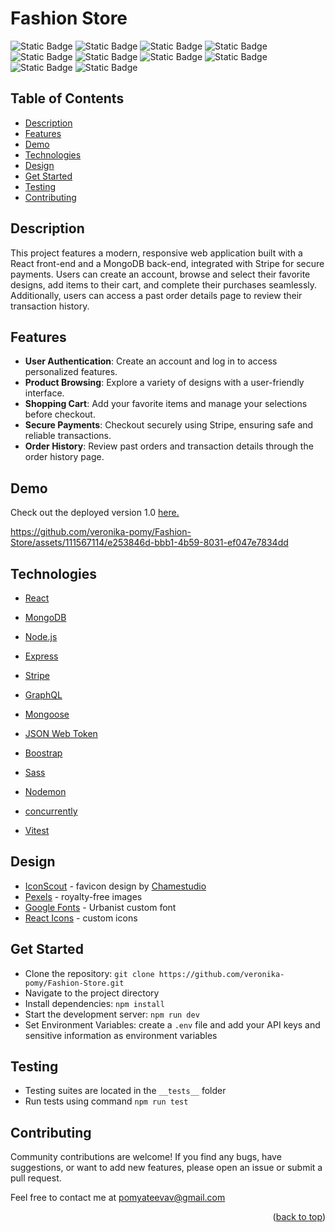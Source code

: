 # Fashion Store

![Static Badge](https://img.shields.io/badge/React-JS-%2361DAFB?style=for-the-badge&logo=React&logoColor=%2361DAFB)
![Static Badge](https://img.shields.io/badge/Mongo-DB-%2347A248?style=for-the-badge&logo=MongoDB&logoColor=%2347A248)
![Static Badge](https://img.shields.io/badge/Express-JS-%23000000?style=for-the-badge&logo=Express&logoColor=%23000000)
![Static Badge](https://img.shields.io/badge/Node-JS-%23339933?style=for-the-badge&logo=Node.js&logoColor=%23339933)
![Static Badge](https://img.shields.io/badge/Stripe-purple?style=for-the-badge&logo=Stripe&labelColor=grey)
![Static Badge](https://img.shields.io/badge/Graph-QL-%23E10098?style=for-the-badge&logo=GraphQL&logoColor=%23E10098)
![Static Badge](https://img.shields.io/badge/Mongoose-ODM-%23880000?style=for-the-badge&logo=Mongoose&logoColor=%23880000)
![Static Badge](https://img.shields.io/badge/JW-Token-%23000000?style=for-the-badge&logo=Json%20Web%20Tokens&logoColor=%23000000)
![Static Badge](https://img.shields.io/badge/Bootstrap-purple?style=for-the-badge&logo=Bootstrap&labelColor=lightgrey)
![Static Badge](https://img.shields.io/badge/Sass-pink?style=for-the-badge&logo=Sass&logoColor=grey)

## Table of Contents

<ul>
    <li>
        <a href="#description">Description</a>
    </li>
    <li>
        <a href="#features">Features</a>
    </li>
    <li>
        <a href="#demo">Demo</a>
    </li>
    <li>
        <a href="#technologies">Technologies</a>
     <li>
        <a href="#design">Design</a>
    </li>
    <li>
        <a href="#get-started">Get Started</a>
    </li>
    <li>
        <a href="#testing">Testing</a>
    </li>
    <li>
        <a href="#contributing">Contributing</a>
    </li>
</ul>

## Description

This project features a modern, responsive web application built with a React front-end and a MongoDB back-end, integrated with Stripe for secure payments. Users can create an account, browse and select their favorite designs, add items to their cart, and complete their purchases seamlessly. Additionally, users can access a past order details page to review their transaction history.

## Features

- **User Authentication**: Create an account and log in to access personalized features.
- **Product Browsing**: Explore a variety of designs with a user-friendly interface.
- **Shopping Cart**: Add your favorite items and manage your selections before checkout.
- **Secure Payments**: Checkout securely using Stripe, ensuring safe and reliable transactions.
- **Order History**: Review past orders and transaction details through the order history page.

## Demo

Check out the deployed version 1.0 [here.](https://fashion-shop-66a46d161c61.herokuapp.com/)

https://github.com/veronika-pomy/Fashion-Store/assets/111567114/e253846d-bbb1-4b59-8031-ef047e7834dd

## Technologies

- [React](https://react.dev/)

- [MongoDB](https://www.mongodb.com/)

- [Node.js](https://nodejs.org/en)

- [Express](https://expressjs.com/)

- [Stripe](https://stripe.com/)

- [GraphQL](https://graphql.org/)

- [Mongoose](https://www.npmjs.com/package/mongoose)

- [JSON Web Token](https://jwt.io/)

- [Boostrap](https://getbootstrap.com/)

- [Sass](https://sass-lang.com/)

- [Nodemon](https://www.npmjs.com/package/nodemon)

- [concurrently](https://www.npmjs.com/package/concurrently)

- [Vitest](https://vitest.dev)

## Design

- [IconScout](https://iconscout.com/) - favicon design by [Chamestudio](https://iconscout.com/contributors/chamedesign)
- [Pexels](https://www.pexels.com/) - royalty-free images
- [Google Fonts](https://fonts.google.com/) - Urbanist custom font
- [React Icons](https://react-icons.github.io/react-icons/) - custom icons

## Get Started

- Clone the repository: `git clone https://github.com/veronika-pomy/Fashion-Store.git`
- Navigate to the project directory
- Install dependencies: `npm install`
- Start the development server: `npm run dev`
- Set Environment Variables: create a `.env` file and add your API keys and sensitive information as environment variables

## Testing

- Testing suites are located in the `__tests__` folder
- Run tests using command `npm run test`

## Contributing

Community contributions are welcome! If you find any bugs, have suggestions, or want to add new features, please open an issue or submit a pull request.

Feel free to contact me at [pomyateevav@gmail.com](mailto:pomyateevav@gmail.com)

<p align="right">(<a href="#fashion-store">back to top</a>)</p>
